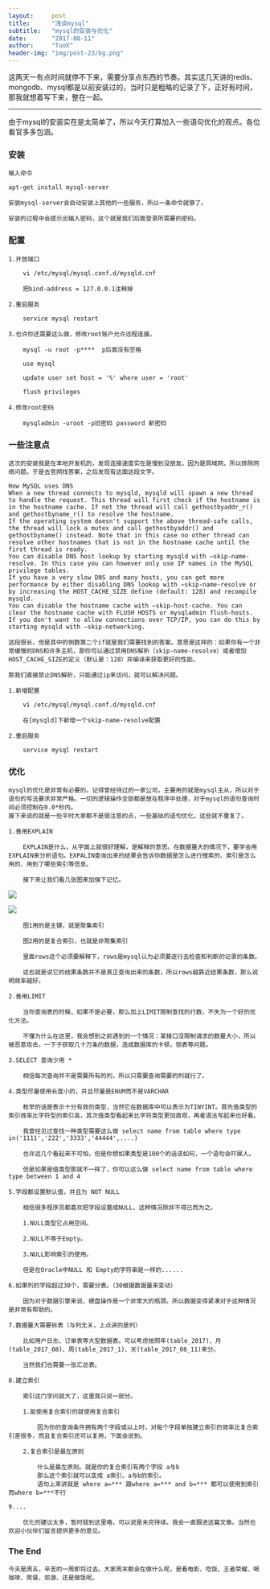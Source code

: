 ```yaml
---
layout:     post
title:      "浅谈mysql"
subtitle:   "mysql的安装与优化"
date:       "2017-08-11"
author:     "TuoX"
header-img: "img/post-23/bg.png"
---
```


这两天一有点时间就停不下来，需要分享点东西的节奏。其实这几天讲的redis、mongodb、mysql都是以前安装过的，当时只是粗略的记录了下，正好有时间，那我就想着写下来，整在一起。

***

由于mysql的安装实在是太简单了，所以今天打算加入一些语句优化的观点。各位看官多多包涵。

### 安装

    输入命令

    apt-get install mysql-server

    安装mysql-server会自动安装上其他的一些服务，所以一条命令就够了。

    安装的过程中会提示出输入密码，这个就是我们后面登录所需要的密码。

### 配置

    1.开放端口

        vi /etc/mysql/mysql.conf.d/mysqld.cnf

        把bind-address = 127.0.0.1注释掉

    2.重启服务

        service mysql restart

    3.也许你还需要这么做，修改root账户允许远程连接。

        mysql -u root -p****  p后面没有空格

        use mysql

        update user set host = '%' where user = 'root'

        flush privileges
    
    4.修改root密码 

        mysqladmin -uroot -p旧密码 password 新密码

### 一些注意点

    这次的安装我是在本地开发机的，发现连接速度实在是慢到没朋友。因为是局域网，所以排除网络问题。于是去官网找答案，之后发现有这面这段文字。

    How MySQL uses DNS
    When a new thread connects to mysqld, mysqld will spawn a new thread to handle the request. This thread will first check if the hostname is in the hostname cache. If not the thread will call gethostbyaddr_r() and gethostbyname_r() to resolve the hostname.
    If the operating system doesn't support the above thread-safe calls, the thread will lock a mutex and call gethostbyaddr() and gethostbyname() instead. Note that in this case no other thread can resolve other hostnames that is not in the hostname cache until the first thread is ready.
    You can disable DNS host lookup by starting mysqld with –skip-name-resolve. In this case you can however only use IP names in the MySQL privilege tables.
    If you have a very slow DNS and many hosts, you can get more performance by either disabling DNS lookop with –skip-name-resolve or by increasing the HOST_CACHE_SIZE define (default: 128) and recompile mysqld.
    You can disable the hostname cache with –skip-host-cache. You can clear the hostname cache with FLUSH HOSTS or mysqladmin flush-hosts.
    If you don't want to allow connections over TCP/IP, you can do this by starting mysqld with –skip-networking.

    这段很长，但是其中的倒数第二个if就是我们需要找到的答案。意思是这样的：如果你有一个非常缓慢的DNS和许多主机，那你可以通过禁用DNS解析（skip-name-resolve）或者增加HOST_CACHE_SIZE的定义（默认是：128）并编译来获取更好的性能。

    那我们直接禁止DNS解析，只能通过ip来访问，就可以解决问题。

    1.新增配置

        vi /etc/mysql/mysql.conf.d/mysqld.cnf

        在[mysqld]下新增一个skip-name-resolve配置

    2.重启服务

        service mysql restart

### 优化

    mysql的优化是非常有必要的。记得曾经待过的一家公司，主要用的就是mysql主从，所以对于语句的写法要求非常严格。一切的逻辑操作全部都是放在程序中处理，对于mysql的语句查询时间必须控制在0.0*秒内。
    接下来说的就是一些平时大家都不是很注意的点，一些基础的语句优化，这些就不重复了。

    1.善用EXPLAIN

        EXPLAIN是什么，从字面上就很好理解，是解释的意思。在数据量大的情况下，要学会用EXPLAIN来分析语句。EXPALIN查询出来的结果会告诉你数据是怎么进行搜索的、索引是怎么用的、用到了哪些索引等信息。
        
        接下来让我们看几张图来加强下记忆。

![](/img/post-23/explain1.png)

![](/img/post-23/explain2.png)

        图1用的是主键，就是聚集索引

        图2用的是复合索引，也就是非聚集索引

        里面rows这个必须要解释下，rows是mysql认为必须要逐行去检查和判断的记录的条数。

        这也就是说它的结果条数并不是真正查询出来的条数，所以rows越靠近结果条数，那么说明效率越好。

    2.善用LIMIT 

        当你查询表的时候，如果不是必要，那么加上LIMIT限制查找的行数，不失为一个好的优化方法。

        不懂为什么在这里，我会想到之前遇到的一个情况：某接口没限制请求的数量大小，所以被恶意攻击，一下子获取几十万条的数据，造成数据库的卡顿，锁表等问题。
    
    3.SELECT 查询少用 *

        相信每次查询并不是需要所有的列，所以只需要查询需要的列就行了。

    4.类型尽量使用长度小的，并且尽量是ENUM而不是VARCHAR

        枚举的话是表示十分有效的类型，当然它在数据库中可以表示为TINYINT。首先值类型的索引效率比字符型的索引高，其次值类型看起来比字符类型更加直观，再者语法写起来也好看。

        我曾经见过查找一种类型需要这么做 select name from table where type in('1111','222','3333','44444',....)

        也许这几个看起来不可怕，但是你想如果类型是100个的话该如何，一个语句会吓屎人。

        但是如果是值类型那就不一样了，你可以这么做 select name from table where type between 1 and 4

    5.字段都设置默认值，并且为 NOT NULL

        相信很多程序员都喜欢把字段设置成NULL，这种情况除非不得已而为之。
        
        1.NULL类型它占用空间。

        2.NULL不等于Empty。

        3.NULL影响索引的使用。

        但是在Oracle中NULL 和 Empty的字符串是一样的......

    6.如果列的字段超过30个，需要分表。（30根据数据量来变动）

        因为对于数据引擎来说，硬盘操作是一个非常大的瓶颈。所以数据变得紧凑对于这种情况是非常有帮助的。
    
    7.数据量大需要拆表（与列无关，上点讲的是列）

        比如用户日志、订单表等大型数据表。可以考虑按照年(table_2017)、月(table_2017_08)、周(table_2017_1)、天(table_2017_08_11)来分。

        当然我们也需要一张汇总表。
    
    8.建立索引

        索引这门学问就大了，这里我只说一部分。

        1.能使用复合索引的就使用复合索引

            因为你的查询条件拥有两个字段或以上时，对每个字段单独建立索引的效率比复合索引差很多，而且复合索引还可以复用，下面会说到。

        2.复合索引是最左原则

            什么是最左原则。就是你的复合索引有两个字段 a与b 
            那么这个索引就可以变成 a索引、a与b的索引。
            语句上来讲就是 where a=*** 跟where a=*** and b=*** 都可以使用到索引而where b=***不行

    9....

        优化的建议太多，暂时就到这里咯，可以说是未完待续。我会一直跟进这篇文章。当然也欢迎小伙伴们留言提供更多的意见。

### The End

    今天是周五，辛苦的一周即将过去。大家周末都会在做什么呢，是看电影、吃饭、王者荣耀、喝咖啡、聚餐、郊游、还是做饭呢。

